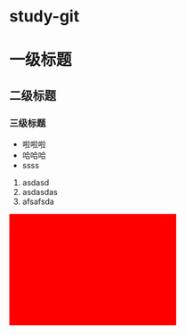 # study-git

# 一级标题

## 二级标题

### 三级标题

- 啦啦啦
- 哈哈哈
- ssss

1. asdasd
2. asdasdas
3. afsafsda

<div style="width: 300px; height: 200px; background-color: red;"></div>




